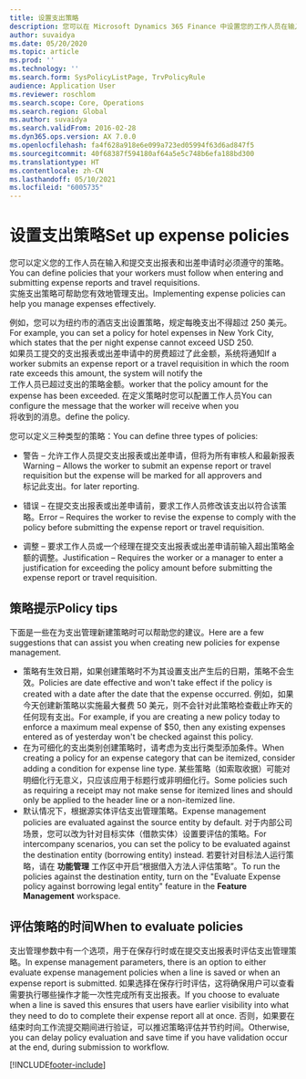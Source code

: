 ```yaml
---
title: 设置支出策略
description: 您可以在 Microsoft Dynamics 365 Finance 中设置您的工作人员在输入和提交支出报表和出差申请时必须遵守的支出策略。
author: suvaidya
ms.date: 05/20/2020
ms.topic: article
ms.prod: ''
ms.technology: ''
ms.search.form: SysPolicyListPage, TrvPolicyRule
audience: Application User
ms.reviewer: roschlom
ms.search.scope: Core, Operations
ms.search.region: Global
ms.author: suvaidya
ms.search.validFrom: 2016-02-28
ms.dyn365.ops.version: AX 7.0.0
ms.openlocfilehash: fa4f628a918e6e099a723ed05994f63d6ad847f5
ms.sourcegitcommit: 40f68387f594180af64a5e5c748b6efa188bd300
ms.translationtype: HT
ms.contentlocale: zh-CN
ms.lasthandoff: 05/10/2021
ms.locfileid: "6005735"
---
```

# <a name="set-up-expense-policies"></a><span data-ttu-id="0dc77-103">设置支出策略</span><span class="sxs-lookup"><span data-stu-id="0dc77-103">Set up expense policies</span></span>

<span data-ttu-id="0dc77-104">您可以定义您的工作人员在输入和提交支出报表和出差申请时必须遵守的策略。</span><span class="sxs-lookup"><span data-stu-id="0dc77-104">You can define policies that your workers must follow when entering and submitting expense reports and travel requisitions.</span></span>         
<span data-ttu-id="0dc77-105">实施支出策略可帮助您有效地管理支出。</span><span class="sxs-lookup"><span data-stu-id="0dc77-105">Implementing expense policies can help you manage expenses effectively.</span></span>         

<span data-ttu-id="0dc77-106">例如，您可以为纽约市的酒店支出设置策略，规定每晚支出不得超过 250 美元。</span><span class="sxs-lookup"><span data-stu-id="0dc77-106">For example, you can set a policy for hotel expenses in New York City, which states that the per night expense cannot exceed USD 250.</span></span>       
<span data-ttu-id="0dc77-107">如果员工提交的支出报表或出差申请中的房费超过了此金额，系统将通知</span><span class="sxs-lookup"><span data-stu-id="0dc77-107">If a worker submits an expense report or a travel requisition in which the room rate exceeds this amount, the system will notify the</span></span>        
<span data-ttu-id="0dc77-108">工作人员已超过支出的策略金额。</span><span class="sxs-lookup"><span data-stu-id="0dc77-108">worker that the policy amount for the expense has been exceeded.</span></span> <span data-ttu-id="0dc77-109">在定义策略时您可以配置工作人员</span><span class="sxs-lookup"><span data-stu-id="0dc77-109">You can configure the message that the worker will receive when you</span></span>        
<span data-ttu-id="0dc77-110">将收到的消息。</span><span class="sxs-lookup"><span data-stu-id="0dc77-110">define the policy.</span></span>      
        
<span data-ttu-id="0dc77-111">您可以定义三种类型的策略：</span><span class="sxs-lookup"><span data-stu-id="0dc77-111">You can define three types of policies:</span></span>         
        
- <span data-ttu-id="0dc77-112">警告 – 允许工作人员提交支出报表或出差申请，但将为所有审核人和最新报表</span><span class="sxs-lookup"><span data-stu-id="0dc77-112">Warning – Allows the worker to submit an expense report or travel requisition but the expense will be marked for all approvers and</span></span>        
  <span data-ttu-id="0dc77-113">标记此支出。</span><span class="sxs-lookup"><span data-stu-id="0dc77-113">for later reporting.</span></span>        

- <span data-ttu-id="0dc77-114">错误 – 在提交支出报表或出差申请前，要求工作人员修改该支出以符合该策略。</span><span class="sxs-lookup"><span data-stu-id="0dc77-114">Error – Requires the worker to revise the expense to comply with the policy before submitting the expense report or travel requisition.</span></span>       
 
 - <span data-ttu-id="0dc77-115">调整 – 要求工作人员或一个经理在提交支出报表或出差申请前输入超出策略金额的调整。</span><span class="sxs-lookup"><span data-stu-id="0dc77-115">Justification – Requires the worker or a manager to enter a justification for exceeding the policy amount before submitting the expense report or travel requisition.</span></span>        

## <a name="policy-tips"></a><span data-ttu-id="0dc77-116">策略提示</span><span class="sxs-lookup"><span data-stu-id="0dc77-116">Policy tips</span></span>
<span data-ttu-id="0dc77-117">下面是一些在为支出管理新建策略时可以帮助您的建议。</span><span class="sxs-lookup"><span data-stu-id="0dc77-117">Here are a few suggestions that can assist you when creating new policies for expense management.</span></span> 
* <span data-ttu-id="0dc77-118">策略有生效日期，如果创建策略时不为其设置支出产生后的日期，策略不会生效。</span><span class="sxs-lookup"><span data-stu-id="0dc77-118">Policies are date effective and won't take effect if the policy is created with a date after the date that the expense occurred.</span></span> <span data-ttu-id="0dc77-119">例如，如果今天创建新策略以实施最大餐费 50 美元，则不会针对此策略检查截止昨天的任何现有支出。</span><span class="sxs-lookup"><span data-stu-id="0dc77-119">For example, if you are creating a new policy today to enforce a maximum meal expense of $50, then any existing expenses entered as of yesterday won't be checked against this policy.</span></span>
* <span data-ttu-id="0dc77-120">在为可细化的支出类别创建策略时，请考虑为支出行类型添加条件。</span><span class="sxs-lookup"><span data-stu-id="0dc77-120">When creating a policy for an expense category that can be itemized, consider adding a condition for expense line type.</span></span> <span data-ttu-id="0dc77-121">某些策略（如索取收据）可能对明细化行无意义，只应该应用于标题行或非明细化行。</span><span class="sxs-lookup"><span data-stu-id="0dc77-121">Some policies such as requiring a receipt may not make sense for itemized lines and should only be applied to the header line or a non-itemized line.</span></span> 
* <span data-ttu-id="0dc77-122">默认情况下，根据源实体评估支出管理策略。</span><span class="sxs-lookup"><span data-stu-id="0dc77-122">Expense management policies are evaluated against the source entity by default.</span></span> <span data-ttu-id="0dc77-123">对于内部公司场景，您可以改为针对目标实体（借款实体）设置要评估的策略。</span><span class="sxs-lookup"><span data-stu-id="0dc77-123">For intercompany scenarios, you can set the policy to be evaluated against the destination entity (borrowing entity) instead.</span></span> <span data-ttu-id="0dc77-124">若要针对目标法人运行策略，请在 **功能管理** 工作区中开启“根据借入方法人评估策略”。</span><span class="sxs-lookup"><span data-stu-id="0dc77-124">To run the policies against the destination entity, turn on the "Evaluate Expense policy against borrowing legal entity" feature in the **Feature Management** workspace.</span></span>

## <a name="when-to-evaluate-policies"></a><span data-ttu-id="0dc77-125">评估策略的时间</span><span class="sxs-lookup"><span data-stu-id="0dc77-125">When to evaluate policies</span></span>

<span data-ttu-id="0dc77-126">支出管理参数中有一个选项，用于在保存行时或在提交支出报表时评估支出管理策略。</span><span class="sxs-lookup"><span data-stu-id="0dc77-126">In expense management parameters, there is an option to either evaluate expense management policies when a line is saved or when an expense report is submitted.</span></span> <span data-ttu-id="0dc77-127">如果选择在保存行时评估，这将确保用户可以查看需要执行哪些操作才能一次性完成所有支出报表。</span><span class="sxs-lookup"><span data-stu-id="0dc77-127">If you choose to evaluate when a line is saved this ensures that users have earlier visibility into what they need to do to complete their expense report all at once.</span></span> <span data-ttu-id="0dc77-128">否则，如果要在结束时向工作流提交期间进行验证，可以推迟策略评估并节约时间。</span><span class="sxs-lookup"><span data-stu-id="0dc77-128">Otherwise, you can delay policy evaluation and save time if you have validation occur at the end, during submission to workflow.</span></span>


[!INCLUDE[footer-include](../includes/footer-banner.md)]